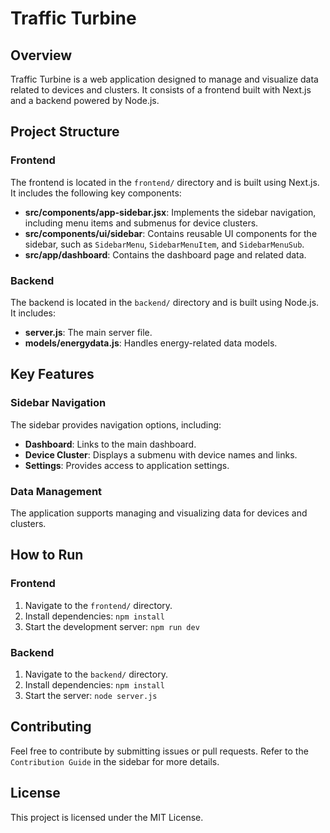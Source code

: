 # Traffic Turbine

## Overview
Traffic Turbine is a web application designed to manage and visualize data related to devices and clusters. It consists of a frontend built with Next.js and a backend powered by Node.js.

## Project Structure

### Frontend
The frontend is located in the `frontend/` directory and is built using Next.js. It includes the following key components:

- **src/components/app-sidebar.jsx**: Implements the sidebar navigation, including menu items and submenus for device clusters.
- **src/components/ui/sidebar**: Contains reusable UI components for the sidebar, such as `SidebarMenu`, `SidebarMenuItem`, and `SidebarMenuSub`.
- **src/app/dashboard**: Contains the dashboard page and related data.

### Backend
The backend is located in the `backend/` directory and is built using Node.js. It includes:

- **server.js**: The main server file.
- **models/energydata.js**: Handles energy-related data models.

## Key Features

### Sidebar Navigation
The sidebar provides navigation options, including:
- **Dashboard**: Links to the main dashboard.
- **Device Cluster**: Displays a submenu with device names and links.
- **Settings**: Provides access to application settings.

### Data Management
The application supports managing and visualizing data for devices and clusters.

## How to Run

### Frontend
1. Navigate to the `frontend/` directory.
2. Install dependencies: `npm install`
3. Start the development server: `npm run dev`

### Backend
1. Navigate to the `backend/` directory.
2. Install dependencies: `npm install`
3. Start the server: `node server.js`

## Contributing
Feel free to contribute by submitting issues or pull requests. Refer to the `Contribution Guide` in the sidebar for more details.

## License
This project is licensed under the MIT License.
